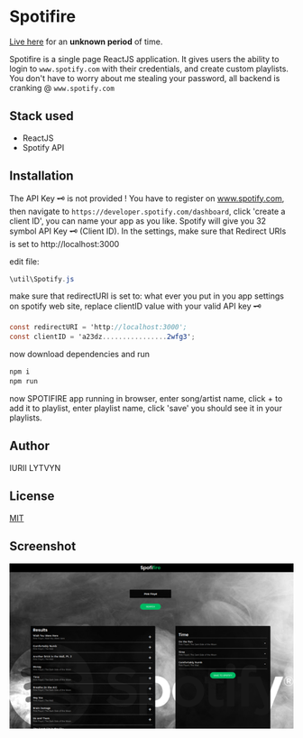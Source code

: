 # Spotifire

[Live here](https://spotifire.netlify.app/) for an **unknown period** of time.

Spotifire is a single page ReactJS application. It gives users the ability to login to `www.spotify.com` with their credentials, and create custom playlists. You don't have to worry about me stealing your password, all backend is cranking @ `www.spotify.com`

## Stack used

- ReactJS
- Spotify API

## Installation

The API Key 🗝️ is not provided ! You have to register on www.spotify.com, then navigate to `https://developer.spotify.com/dashboard`, click 'create a client ID', you can name your app as you like. Spotify will give you 32 symbol API Key 🗝️ (Client ID). In the settings, make sure that Redirect URIs is set to http://localhost:3000

edit file:

```cs
\util\Spotify.js
```

make sure that redirectURI is set to: what ever you put in you app settings on spotify web site, replace clientID value with your valid API key 🗝

```cs
const redirectURI = 'http://localhost:3000';
const clientID = 'a23dz................2wfg3';
```

now download dependencies and run

```cs
npm i
npm run
```

now SPOTIFIRE app running in browser, enter song/artist name, click + to add it to playlist, enter playlist name, click 'save' you should see it in your playlists.

## Author

IURII LYTVYN

## License

[MIT](https://choosealicense.com/licenses/mit/)

## Screenshot

![](src/demo.png)
